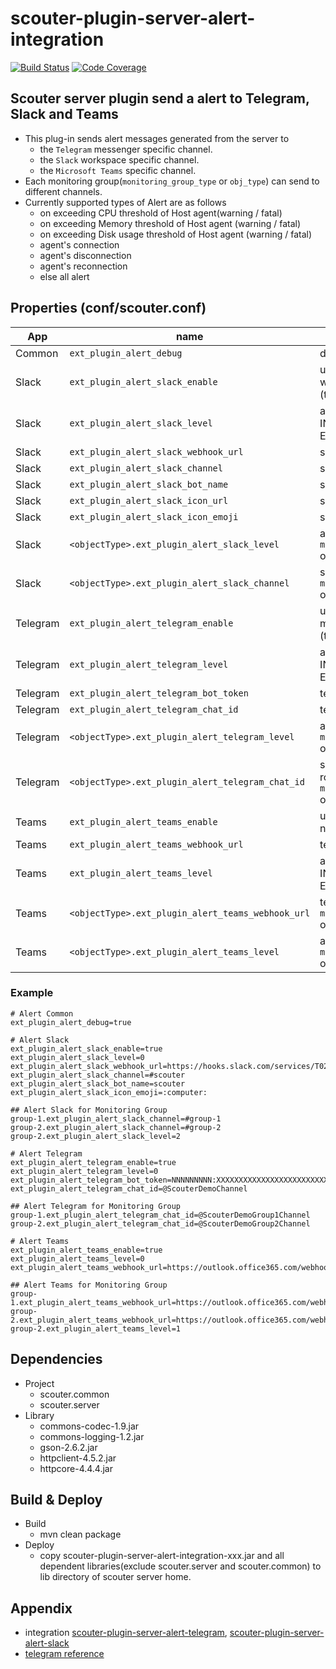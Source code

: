 # scouter-plugin-server-alert-integration

[![Build Status](https://travis-ci.com/wellstyle/scouter-plugin-server-alert-integration.svg?branch=master)](https://travis-ci.com/wellstyle/scouter-plugin-server-alert-integration)
[![Code Coverage](https://codecov.io/gh/wellstyle/scouter-plugin-server-alert-integration/branch/master/graph/badge.svg)](https://codecov.io/gh/wellstyle/scouter-plugin-server-alert-integration)

## Scouter server plugin send a alert to Telegram, Slack and Teams

- This plug-in sends alert messages generated from the server to 
    - the `Telegram` messenger specific channel.
    - the `Slack` workspace specific channel.
    - the `Microsoft Teams` specific channel.
- Each monitoring group(`monitoring_group_type` or `obj_type`) can send to different channels.
- Currently supported types of Alert are as follows
    - on exceeding CPU threshold of Host agent(warning / fatal)
    - on exceeding Memory threshold of Host agent (warning / fatal)
    - on exceeding Disk usage threshold of Host agent (warning / fatal)
    - agent's connection
    - agent's disconnection
    - agent's reconnection
    - else all alert

## Properties (conf/scouter.conf)

App | name | desc | default 
--- | --- | --- | ---
Common | `ext_plugin_alert_debug` | debug logging option | true
Slack | `ext_plugin_alert_slack_enable` | use alert to a slack workspace or not (true / false) | false
Slack | `ext_plugin_alert_slack_level` | alert level to send (0: INFO, 1: WARN, 2: ERROR, 3: FATAL) | 0
Slack | `ext_plugin_alert_slack_webhook_url` | slack webhook url
Slack | `ext_plugin_alert_slack_channel` | slack channel name
Slack | `ext_plugin_alert_slack_bot_name` | slack bot name 
Slack | `ext_plugin_alert_slack_icon_url` | slack icon url 
Slack | `ext_plugin_alert_slack_icon_emoji` | slack icon emoji
Slack | `<objectType>.ext_plugin_alert_slack_level` | alert level to send of `monitoring_group_type` or `obj_type` | `ext_plugin_alert_slack_level`
Slack | `<objectType>.ext_plugin_alert_slack_channel` | slack channel name of `monitoring_group_type` or `obj_type` | `ext_plugin_alert_slack_channel`
Telegram | `ext_plugin_alert_telegram_enable` | use alert to a telegram messenger or not (true / false) | false
Telegram | `ext_plugin_alert_telegram_level` | alert level to send (0: INFO, 1: WARN, 2: ERROR, 3: FATAL) | 0
Telegram | `ext_plugin_alert_telegram_bot_token` | telegram bot token
Telegram | `ext_plugin_alert_telegram_chat_id` | telegram chat-room id
Telegram | `<objectType>.ext_plugin_alert_telegram_level` | alert level to send of `monitoring_group_type` or `obj_type` | `ext_plugin_alert_telegram_level`
Telegram | `<objectType>.ext_plugin_alert_telegram_chat_id` | slack telegram chat-room id of `monitoring_group_type` or `obj_type` | `ext_plugin_alert_telegram_chat_id`
Teams | `ext_plugin_alert_teams_enable` | use alert to a teams or not (true / false) | false
Teams | `ext_plugin_alert_teams_webhook_url` | teams webhook url
Teams | `ext_plugin_alert_teams_level` | alert level to send (0: INFO, 1: WARN, 2: ERROR, 3: FATAL) | 0
Teams | `<objectType>.ext_plugin_alert_teams_webhook_url` | teams webhook url of `monitoring_group_type` or `obj_type` | `ext_plugin_alert_teams_webhook_url`
Teams | `<objectType>.ext_plugin_alert_teams_level` | alert level to send of `monitoring_group_type` or `obj_type` | `ext_plugin_alert_teams_level`

### Example

``` properties
# Alert Common
ext_plugin_alert_debug=true

# Alert Slack
ext_plugin_alert_slack_enable=true
ext_plugin_alert_slack_level=0
ext_plugin_alert_slack_webhook_url=https://hooks.slack.com/services/T02XXXXX/B159XXXXX/W5CDXXXXXXXXXXXXXXXXXXXX
ext_plugin_alert_slack_channel=#scouter
ext_plugin_alert_slack_bot_name=scouter
ext_plugin_alert_slack_icon_emoji=:computer:

## Alert Slack for Monitoring Group
group-1.ext_plugin_alert_slack_channel=#group-1
group-2.ext_plugin_alert_slack_channel=#group-2
group-2.ext_plugin_alert_slack_level=2

# Alert Telegram
ext_plugin_alert_telegram_enable=true
ext_plugin_alert_telegram_level=0
ext_plugin_alert_telegram_bot_token=NNNNNNNNN:XXXXXXXXXXXXXXXXXXXXXXXXXXXXXXXXXXX
ext_plugin_alert_telegram_chat_id=@ScouterDemoChannel

## Alert Telegram for Monitoring Group
group-1.ext_plugin_alert_telegram_chat_id=@ScouterDemoGroup1Channel
group-2.ext_plugin_alert_telegram_chat_id=@ScouterDemoGroup2Channel

# Alert Teams
ext_plugin_alert_teams_enable=true
ext_plugin_alert_teams_level=0
ext_plugin_alert_teams_webhook_url=https://outlook.office365.com/webhook/value1@value2/IncomingWebhook/value3/value4

## Alert Teams for Monitoring Group
group-1.ext_plugin_alert_teams_webhook_url=https://outlook.office365.com/webhook/value1@value2/IncomingWebhook/value3/value4
group-2.ext_plugin_alert_teams_webhook_url=https://outlook.office365.com/webhook/value1@value2/IncomingWebhook/value3/value4
group-2.ext_plugin_alert_teams_level=1
```

## Dependencies

- Project
    - scouter.common
    - scouter.server
- Library
    - commons-codec-1.9.jar
    - commons-logging-1.2.jar
    - gson-2.6.2.jar
    - httpclient-4.5.2.jar
    - httpcore-4.4.4.jar

## Build & Deploy

- Build
    - mvn clean package
- Deploy
    - copy scouter-plugin-server-alert-integration-xxx.jar and all dependent libraries(exclude scouter.server and scouter.common) to lib directory of scouter server home.

## Appendix

- integration [scouter-plugin-server-alert-telegram](https://github.com/scouter-contrib/scouter-plugin-server-alert-telegram), [scouter-plugin-server-alert-slack](https://github.com/scouter-contrib/scouter-plugin-server-alert-slack)
- [telegram reference](https://github.com/scouter-contrib/scouter-plugin-server-alert-telegram#appendix)

